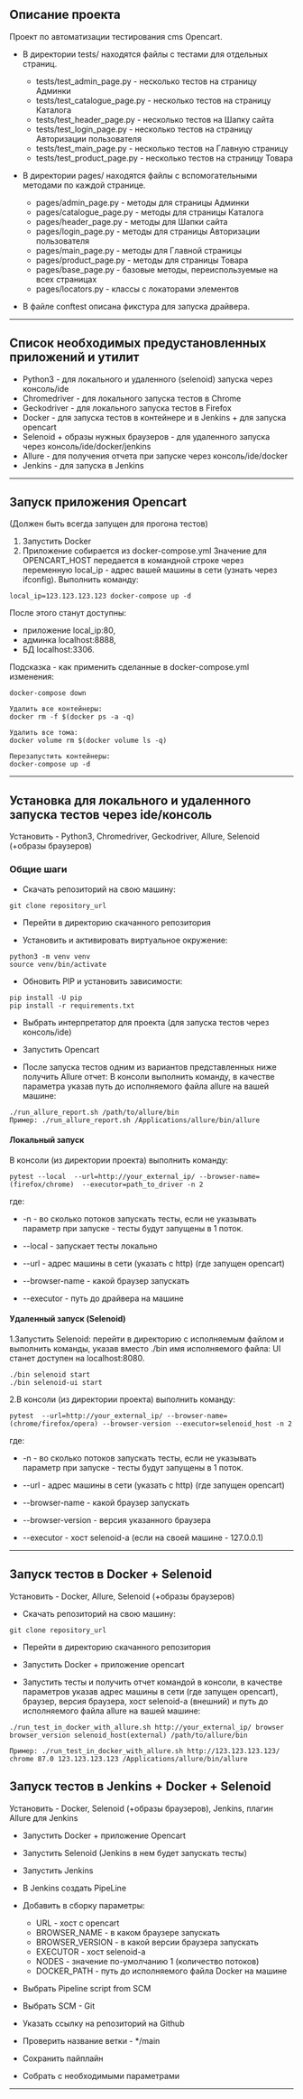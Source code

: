 ## Описание проекта

Проект по автоматизации тестирования cms Opencart.


+ В директории tests/ находятся файлы с тестами для отдельных страниц.
  
  - tests/test_admin_page.py - несколько тестов на страницу Админки
  - tests/test_catalogue_page.py - несколько тестов на страницу Каталога
  - tests/test_header_page.py - несколько тестов на Шапку сайта
  - tests/test_login_page.py - несколько тестов на страницу Авторизации пользователя
  - tests/test_main_page.py - несколько тестов на Главную страницу
  - tests/test_product_page.py - несколько тестов на страницу Товара

+ В директории pages/ находятся файлы с вспомогательными методами по каждой странице.

  - pages/admin_page.py - методы для страницы Админки
  - pages/catalogue_page.py - методы для страницы Каталога
  - pages/header_page.py - методы для Шапки сайта
  - pages/login_page.py - методы для страницы Авторизации пользователя
  - pages/main_page.py - методы для Главной страницы
  - pages/product_page.py - методы для страницы Товара
  - pages/base_page.py - базовые методы, переиспользуемые на всех страницах
  - pages/locators.py - классы с локаторами элементов

+ В файле conftest описана фикстура для запуска драйвера.
____

## Список необходимых предустановленных приложений и утилит

- Python3 - для локального и удаленного (selenoid) запуска через консоль/ide
- Chromedriver - для локального запуска тестов в Chrome
- Geckodriver - для локального запуска тестов в Firefox
- Docker - для запуска тестов в контейнере и в Jenkins + для запуска opencart
- Selenoid + образы нужных браузеров - для удаленного запуска через консоль/ide/docker/jenkins
- Allure - для получения отчета при запуске через консоль/ide/docker
- Jenkins - для запуска в Jenkins
____

## Запуск приложения Opencart
(Должен быть всегда запущен для прогона тестов)

1. Запустить Docker
2. Приложение собирается из docker-compose.yml
Значение для OPENCART_HOST передается в командной строке через переменную local_ip - адрес вашей машины в сети
(узнать через ifconfig).
Выполнить команду:

```
local_ip=123.123.123.123 docker-compose up -d
```
После этого станут доступны: 
- приложение local_ip:80,
- админка localhost:8888,
- БД localhost:3306.


Подсказка - как применить сделанные в docker-compose.yml изменения:
```
docker-compose down 

Удалить все контейнеры:
docker rm -f $(docker ps -a -q)

Удалить все тома:
docker volume rm $(docker volume ls -q)

Перезапустить контейнеры:
docker-compose up -d

```

______

## Установка для локального и удаленного запуска тестов через ide/консоль
Установить - Python3, Chromedriver, Geckodriver, Allure, Selenoid (+образы браузеров)


### Общие шаги
- Скачать репозиторий на свою машину:

```
git clone repository_url
```

- Перейти в директорию скачанного репозитория

- Установить и активировать виртуальное окружение:

```
python3 -m venv venv
source venv/bin/activate
```
- Обновить PIP и установить зависимости:

```
pip install -U pip
pip install -r requirements.txt
```

- Выбрать интерпретатор для проекта (для запуска тестов через консоль/ide)

- Запустить Opencart

- После запуска тестов одним из вариантов представленных ниже получить Allure отчет:
В консоли выполнить команду, в качестве параметра указав путь до исполняемого файла allure на вашей машине:

```
./run_allure_report.sh /path/to/allure/bin
Пример: ./run_allure_report.sh /Applications/allure/bin/allure
```


#### Локальный запуск

В консоли (из директории проекта) выполнить команду:

```
pytest --local  --url=http://your_external_ip/ --browser-name=(firefox/chrome)  --executor=path_to_driver -n 2
```
где:

- -n - во сколько потоков запускать тесты, если не указывать параметр при запуске - тесты будут запущены в 1 поток.

- --local - запускает тесты локально

- --url - адрес машины в сети (указать с http) (где запущен opencart)

- --browser-name - какой браузер запускать

- --executor - путь до драйвера на машине  



#### Удаленный запуск (Selenoid)

1.Запустить Selenoid:
перейти в директорию с исполняемым файлом и выполнить команды, указав вместо ./bin имя исполняемого файла:
UI станет доступен на localhost:8080.
```
./bin selenoid start
./bin selenoid-ui start
```

2.В консоли (из директории проекта) выполнить команду:

```
pytest  --url=http://your_external_ip/ --browser-name=(chrome/firefox/opera) --browser-version --executor=selenoid_host -n 2
```
где:

- -n - во сколько потоков запускать тесты, если не указывать параметр при запуске - тесты будут запущены в 1 поток.

- --url - адрес машины в сети (указать с http) (где запущен opencart)

- --browser-name - какой браузер запускать

- --browser-version - версия указанного браузера

- --executor - хост selenoid-а (если на своей машине - 127.0.0.1)
____



## Запуск тестов в Docker + Selenoid
Установить - Docker, Allure, Selenoid (+образы браузеров)

- Скачать репозиторий на свою машину:

```
git clone repository_url
```

- Перейти в директорию скачанного репозитория


- Запустить Docker + приложение opencart

- Запустить тесты и получить отчет командой в консоли, в качестве параметров указав 
адрес машины в сети (где запущен opencart), 
браузер, версия браузера, хост selenoid-а (внешний)
и путь до исполняемого файла allure на вашей машине:

```
./run_test_in_docker_with_allure.sh http://your_external_ip/ browser browser_version selenoid_host(external) /path/to/allure/bin

Пример: ./run_test_in_docker_with_allure.sh http://123.123.123.123/ chrome 87.0 123.123.123.123 /Applications/allure/bin/allure
```

## Запуск тестов в Jenkins + Docker + Selenoid
Установить - Docker, Selenoid (+образы браузеров), Jenkins, плагин Allure для Jenkins

- Запустить Docker + приложение Opencart

- Запустить Selenoid (Jenkins в нем будет запускать тесты)

- Запустить Jenkins

- В Jenkins создать PipeLine

- Добавить в сборку параметры:
  + URL - хост с opencart
  + BROWSER_NAME  - в каком браузере запускать
  + BROWSER_VERSION - в какой версии браузера запускать
  + EXECUTOR - хост selenoid-а
  + NODES - значение по-умолчанию 1 (количество потоков)
  + DOCKER_PATH - путь до исполняемого файла Docker на машине
  
- Выбрать Pipeline script from SCM

- Выбрать SCM - Git

- Указать ссылку на репозиторий на Github

- Проверить название ветки - */main

- Сохранить пайплайн

- Собрать с необходимыми параметрами 
____
